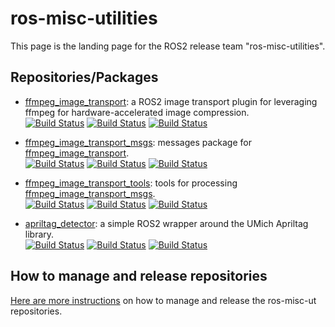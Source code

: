 # ros-misc-utilities

This page is the landing page for the ROS2 release team "ros-misc-utilities".

## Repositories/Packages


- [ffmpeg_image_transport](https://www.github.com/ros-misc-utilities/ffmpeg_image_transport/):
  a ROS2 image transport plugin for leveraging ffmpeg for hardware-accelerated image compression.\
  [![Build Status](https://build.ros2.org/buildStatus/icon?job=Hdev__ffmpeg_image_transport__ubuntu_jammy_amd64&subject=Humble)](https://build.ros2.org/job/Hdev__ffmpeg_image_transport__ubuntu_jammy_amd64/)
  [![Build Status](https://build.ros2.org/buildStatus/icon?job=Idev__ffmpeg_image_transport__ubuntu_jammy_amd64&subject=Iron)](https://build.ros2.org/job/Idev__ffmpeg_image_transport__ubuntu_jammy_amd64/)
  [![Build Status](https://build.ros2.org/buildStatus/icon?job=Rdev__ffmpeg_image_transport__ubuntu_jammy_amd64&subject=Rolling)](https://build.ros2.org/job/Rdev__ffmpeg_image_transport__ubuntu_jammy_amd64/)

- [ffmpeg_image_transport_msgs](https://www.github.com/ros-misc-utilities/ffmpeg_image_transport_msgs/):
  messages package for [ffmpeg_image_transport](https://www.github.com/ros-misc-utilities/ffmpeg_image_transport/).\
  [![Build Status](https://build.ros2.org/buildStatus/icon?job=Hdev__ffmpeg_image_transport_msgs__ubuntu_jammy_amd64&subject=Humble)](https://build.ros2.org/job/Hdev__ffmpeg_image_transport_msgs__ubuntu_jammy_amd64/)
  [![Build Status](https://build.ros2.org/buildStatus/icon?job=Idev__ffmpeg_image_transport_msgs__ubuntu_jammy_amd64&subject=Iron)](https://build.ros2.org/job/Idev__ffmpeg_image_transport_msgs__ubuntu_jammy_amd64/)
  [![Build Status](https://build.ros2.org/buildStatus/icon?job=Rdev__ffmpeg_image_transport_msgs__ubuntu_jammy_amd64&subject=Rolling)](https://build.ros2.org/job/Rdev__ffmpeg_image_transport_msgs__ubuntu_jammy_amd64/)

- [ffmpeg_image_transport_tools](https://www.github.com/ros-misc-utilities/ffmpeg_image_transport_tools/):
  tools for processing [ffmpeg_image_transport_msgs](https://www.github.com/ros-misc-utilities/ffmpeg_image_transport_msgs/).\
  [![Build Status](https://build.ros2.org/buildStatus/icon?job=Hdev__ffmpeg_image_transport_tools__ubuntu_jammy_amd64&subject=Humble)](https://build.ros2.org/job/Hdev__ffmpeg_image_transport_tools__ubuntu_jammy_amd64/)
  [![Build Status](https://build.ros2.org/buildStatus/icon?job=Idev__ffmpeg_image_transport_tools__ubuntu_jammy_amd64&subject=Iron)](https://build.ros2.org/job/Idev__ffmpeg_image_transport_tools__ubuntu_jammy_amd64/)
  [![Build Status](https://build.ros2.org/buildStatus/icon?job=Rdev__ffmpeg_image_transport_tools__ubuntu_jammy_amd64&subject=Rolling)](https://build.ros2.org/job/Rdev__ffmpeg_image_transport_tools__ubuntu_jammy_amd64/)

- [apriltag_detector](https://www.github.com/ros-misc-utilities/apriltag_detector/):
  a simple ROS2 wrapper around the UMich Apriltag library.\
  [![Build Status](https://build.ros2.org/buildStatus/icon?job=Hdev__apriltag_detector__ubuntu_jammy_amd64&subject=Humble)](https://build.ros2.org/job/Hdev__apriltag_detector__ubuntu_jammy_amd64/)
  [![Build Status](https://build.ros2.org/buildStatus/icon?job=Idev__apriltag_detector__ubuntu_jammy_amd64&subject=Iron)](https://build.ros2.org/job/Idev__apriltag_detector__ubuntu_jammy_amd64/)
  [![Build Status](https://build.ros2.org/buildStatus/icon?job=Rdev__apriltag_detector__ubuntu_jammy_amd64&subject=Rolling)](https://build.ros2.org/job/Rdev__apriltag_detector__ubuntu_jammy_amd64/)


## How to manage and release repositories

[Here are more instructions](docs/manage_repositories.md) on how to manage and release the ros-misc-ut repositories.



